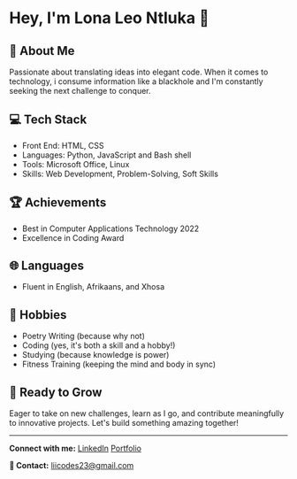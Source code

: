 # Hey, I'm Lona Leo Ntluka 👋

## 🚀 About Me
Passionate about translating ideas into elegant code. When it comes to technology, i consume
information like a blackhole and I'm constantly seeking the next challenge to conquer.

## 💻 Tech Stack
- Front End: HTML, CSS
- Languages: Python, JavaScript and Bash shell
- Tools: Microsoft Office, Linux
- Skills: Web Development, Problem-Solving, Soft Skills

## 🏆 Achievements
- Best in Computer Applications Technology 2022
- Excellence in Coding Award

## 🌐 Languages
- Fluent in English, Afrikaans, and Xhosa

## 🎨 Hobbies
- Poetry Writing (because why not)
- Coding (yes, it's both a skill and a hobby!)
- Studying (because knowledge is power)
- Fitness Training (keeping the mind and body in sync)

## 🌱 Ready to Grow
Eager to take on new challenges, learn as I go, and contribute meaningfully to innovative projects. Let's build something amazing together!

---

**Connect with me:**
[LinkedIn](https://www.linkedin.com/in/lona-leo-ntluka-3557b726b)
[Portfolio](https://www.github.com/liicodes)

**📧 Contact:**
liicodes23@gmail.com

